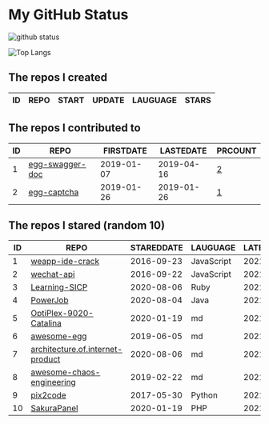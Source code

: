 # My GitHub Status

<img src="https://github-readme-stats-1.yihong0618.vercel.app/api?username=jc-lathander&show_icons=true&&&hide_title=true&count_private=true" alt="github status" />

![Top Langs](https://github-readme-stats-1.yihong0618.vercel.app/api/top-langs/?username=jc-lathander&layout=compact)

<!--START_SECTION:my_github-->
## The repos I created
| ID | REPO | START | UPDATE | LAUGUAGE | STARS |
|----|------|-------|--------|----------|-------|

## The repos I contributed to
| ID |                                REPO                                | FIRSTDATE  | LASTEDATE  |                                          PRCOUNT                                           |
|----|--------------------------------------------------------------------|------------|------------|--------------------------------------------------------------------------------------------|
|  1 | [egg-swagger-doc](https://github.com/Yanshijie-EL/egg-swagger-doc) | 2019-01-07 | 2019-04-16 | [2](https://github.com/Yanshijie-EL/egg-swagger-doc/pulls?q=is%3Apr+author%3Ajc-lathander) |
|  2 | [egg-captcha](https://github.com/Raoul1996/egg-captcha)            | 2019-01-26 | 2019-01-26 | [1](https://github.com/Raoul1996/egg-captcha/pulls?q=is%3Apr+author%3Ajc-lathander)        |

## The repos I stared (random 10)
| ID |                                                REPO                                                | STAREDDATE |  LAUGUAGE  | LATESTUPDATE |
|----|----------------------------------------------------------------------------------------------------|------------|------------|--------------|
|  1 | [weapp-ide-crack](https://github.com/gavinkwoe/weapp-ide-crack)                                    | 2016-09-23 | JavaScript | 2021-10-07   |
|  2 | [wechat-api](https://github.com/node-webot/wechat-api)                                             | 2016-09-22 | JavaScript | 2021-10-06   |
|  3 | [Learning-SICP](https://github.com/DeathKing/Learning-SICP)                                        | 2020-08-06 | Ruby       | 2021-10-08   |
|  4 | [PowerJob](https://github.com/PowerJob/PowerJob)                                                   | 2020-08-04 | Java       | 2021-10-08   |
|  5 | [OptiPlex-9020-Catalina](https://github.com/W-MS/OptiPlex-9020-Catalina)                           | 2020-01-19 | md         | 2021-04-09   |
|  6 | [awesome-egg](https://github.com/eggjs/awesome-egg)                                                | 2019-06-05 | md         | 2021-09-16   |
|  7 | [architecture.of.internet-product](https://github.com/davideuler/architecture.of.internet-product) | 2020-08-06 | md         | 2021-10-08   |
|  8 | [awesome-chaos-engineering](https://github.com/dastergon/awesome-chaos-engineering)                | 2019-02-22 | md         | 2021-10-08   |
|  9 | [pix2code](https://github.com/tonybeltramelli/pix2code)                                            | 2017-05-30 | Python     | 2021-10-07   |
| 10 | [SakuraPanel](https://github.com/ZeroDream-CN/SakuraPanel)                                         | 2020-01-19 | PHP        | 2021-09-29   |

<!--END_SECTION:my_github-->
